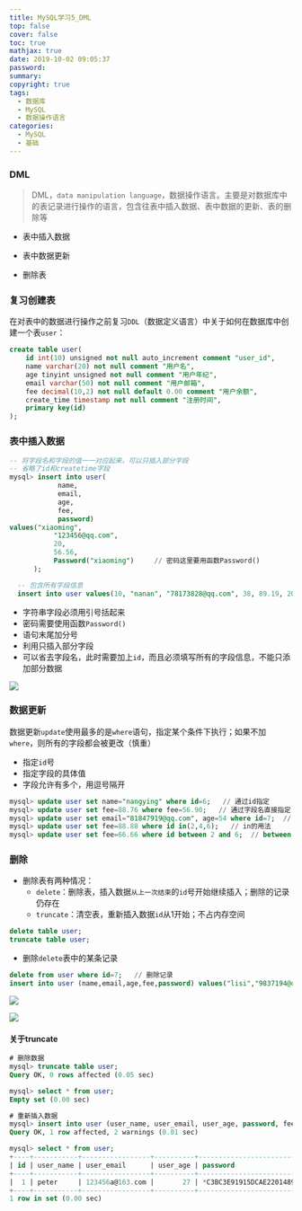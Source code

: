 ```yaml
---
title: MySQL学习5_DML
top: false
cover: false
toc: true
mathjax: true
date: 2019-10-02 09:05:37
password:
summary:
copyright: true
tags:
  - 数据库
  - MySQL
  - 数据操作语言
categories:
  - MySQL
  - 基础
---
```


### DML

> DML，`data manipulation language`，数据操作语言。主要是对数据库中的表记录进行操作的语言，包含往表中插入数据、表中数据的更新、表的删除等

- 表中插入数据

- 表中数据更新

- 删除表

  <!--MORE-->

### 复习创建表

在对表中的数据进行操作之前复习`DDL`（数据定义语言）中关于如何在数据库中创建一个表`user`：

```sql
create table user(
    id int(10) unsigned not null auto_increment comment "user_id",
    name varchar(20) not null comment "用户名",
    age tinyint unsigned not null comment "用户年纪",
    email varchar(50) not null comment "用户邮箱",
    fee decimal(10,2) not null default 0.00 comment "用户余额",
    create_time timestamp not null comment "注册时间",
    primary key(id)
);
```

### 表中插入数据

```sql
-- 将字段名和字段的值一一对应起来，可以只插入部分字段
-- 省略了id和createtime字段
mysql> insert into user(
            name, 
            email, 
            age, 
            fee, 
            password) 
values("xiaoming", 
           "123456@qq.com", 
           20, 
           56.56, 
           Password("xiaoming")     // 密码这里要用函数Password()
      );
```

```sql
  -- 包含所有字段信息
  insert into user values(10, "nanan", "78173828@qq.com", 38, 89.19, 2019-10-02, Password("nanan"));
```

- 字符串字段必须用引号括起来
- 密码需要使用函数`Password()`
- 语句末尾加分号
- 利用只插入部分字段
- 可以省去字段名，此时需要加上`id`，而且必须填写所有的字段信息，不能只添加部分数据

![](https://s2.ax1x.com/2019/10/02/uaYh2q.png)

### 数据更新

数据更新`update`使用最多的是`where`语句，指定某个条件下执行；如果不加`where`，则所有的字段都会被更改（慎重）

- 指定`id`号
- 指定字段的具体值
- 字段允许有多个，用逗号隔开

```sql
mysql> update user set name="nangying" where id=6;   // 通过id指定
mysql> update user set fee=88.76 where fee=56.90;   // 通过字段名直接指定
mysql> update user set email="81847919@qq.com", age=54 where id=7;  // 同时修改多个值
mysql> update user set fee=88.88 where id in(2,4,6);   // in的用法
mysql> update user set fee=66.66 where id between 2 and 6;  // between ... and ...
```

### 删除

- 删除表有两种情况：
  - `delete`：删除表，插入数据`从上一次结束`的`id`号开始继续插入；删除的记录仍存在
  - `truncate`：清空表，重新插入数据`id`从1开始；不占内存空间

```sql
delete table user;     
truncate table user;
```

- 删除`delete`表中的某条记录

```sql
delete from user where id=7;   // 删除记录
insert into user (name,email,age,fee,password) values("lisi","9837194@qq.com", 36, 81.17, Password("lisi"));  // id是从原来的基础上递增
```



![](https://s2.ax1x.com/2019/10/02/uaUVDf.md.png)

![](https://s2.ax1x.com/2019/10/02/uadxbV.png)

#### 关于truncate

```sql
# 删除数据
mysql> truncate table user;
Query OK, 0 rows affected (0.05 sec)

mysql> select * from user;
Empty set (0.00 sec)

# 重新插入数据
mysql> insert into user (user_name, user_email, user_age, password, fee) values ("peter", "123456a@163.com", 27, password("101010"), 28.87);
Query OK, 1 row affected, 2 warnings (0.01 sec)

mysql> select * from user;
+----+-----------+-----------------+----------+--------------------------------+-------+
| id | user_name | user_email      | user_age | password                       | fee   |
+----+-----------+-----------------+----------+--------------------------------+-------+
|  1 | peter     | 123456a@163.com |       27 | *C3BC3E91915DCAE22014892F9827D | 28.87 |
+----+-----------+-----------------+----------+--------------------------------+-------+
1 row in set (0.00 sec)
```


